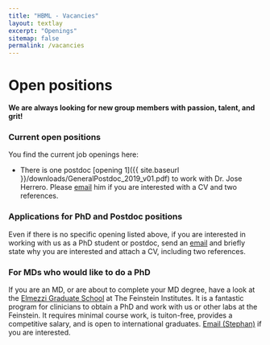 ```yaml
---
title: "HBML - Vacancies"
layout: textlay
excerpt: "Openings"
sitemap: false
permalink: /vacancies
---
```


# Open positions

**We are always looking for new group members with passion, talent, and grit!**

### Current open positions
You find the current job openings here:
- There is one postdoc [opening 1]({{ site.baseurl }}/downloads/GeneralPostdoc_2019_v01.pdf) to work with Dr. Jose Herrero. Please [email](mailto:jherrero@northwell.edu) him if you are interested with a CV and two references.

### Applications for PhD and Postdoc positions
Even if there is no specific opening listed above, if you are interested in working with us as a PhD student or postdoc, send an [email](mailto:sbickel@northwell.edu) and briefly state why you are interested and attach a CV, including two references. 

### For MDs who would like to do a PhD
If you are an MD, or are about to complete your MD degree, have a look at the [Elmezzi Graduate School](https://www.northwell.edu/education-and-resources/elmezzi-graduate-school-of-molecular-medicine) at The Feinstein Institutes. It is a fantastic program for clinicians to obtain a PhD and work with us or other labs at the Feinstein. It requires minimal course work, is tuiton-free, provides a competitive salary, and is open to international graduates. [Email (Stephan)](mailto:sbickel@northwell.edu) if you are interested. 

 





